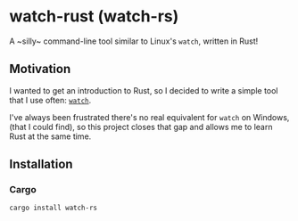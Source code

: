 # watch-rust (watch-rs)

A ~silly~ command-line tool similar to Linux's `watch`, written in Rust!

## Motivation

I wanted to get an introduction to Rust, so I decided to write a simple tool that I use often: [`watch`](https://www.unix.com/man-page/Linux/1/watch/).

I've always been frustrated there's no real equivalent for `watch` on Windows, (that I could find), so this project closes that gap and allows me to learn Rust at the same time.

## Installation

### Cargo
```shell
cargo install watch-rs
```
